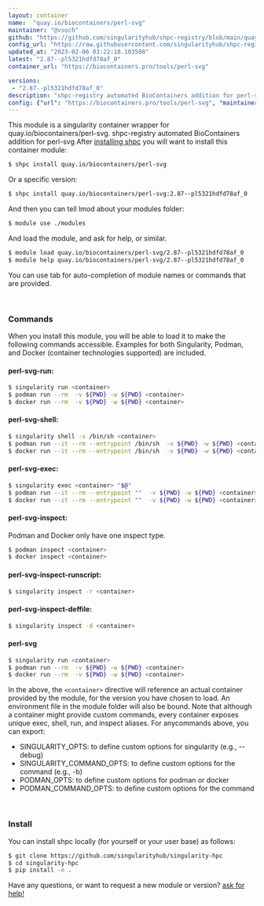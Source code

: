 ```yaml
---
layout: container
name:  "quay.io/biocontainers/perl-svg"
maintainer: "@vsoch"
github: "https://github.com/singularityhub/shpc-registry/blob/main/quay.io/biocontainers/perl-svg/container.yaml"
config_url: "https://raw.githubusercontent.com/singularityhub/shpc-registry/main/quay.io/biocontainers/perl-svg/container.yaml"
updated_at: "2023-02-06 03:22:18.103588"
latest: "2.87--pl5321hdfd78af_0"
container_url: "https://biocontainers.pro/tools/perl-svg"

versions:
 - "2.87--pl5321hdfd78af_0"
description: "shpc-registry automated BioContainers addition for perl-svg"
config: {"url": "https://biocontainers.pro/tools/perl-svg", "maintainer": "@vsoch", "description": "shpc-registry automated BioContainers addition for perl-svg", "latest": {"2.87--pl5321hdfd78af_0": "sha256:ab3f503e9646c20f00a1124b80062a4d67078ff8d81c5cb3c4b0a2c2cb94bf58"}, "tags": {"2.87--pl5321hdfd78af_0": "sha256:ab3f503e9646c20f00a1124b80062a4d67078ff8d81c5cb3c4b0a2c2cb94bf58"}, "docker": "quay.io/biocontainers/perl-svg"}
---
```


This module is a singularity container wrapper for quay.io/biocontainers/perl-svg.
shpc-registry automated BioContainers addition for perl-svg
After [installing shpc](#install) you will want to install this container module:


```bash
$ shpc install quay.io/biocontainers/perl-svg
```

Or a specific version:

```bash
$ shpc install quay.io/biocontainers/perl-svg:2.87--pl5321hdfd78af_0
```

And then you can tell lmod about your modules folder:

```bash
$ module use ./modules
```

And load the module, and ask for help, or similar.

```bash
$ module load quay.io/biocontainers/perl-svg/2.87--pl5321hdfd78af_0
$ module help quay.io/biocontainers/perl-svg/2.87--pl5321hdfd78af_0
```

You can use tab for auto-completion of module names or commands that are provided.

<br>

### Commands

When you install this module, you will be able to load it to make the following commands accessible.
Examples for both Singularity, Podman, and Docker (container technologies supported) are included.

#### perl-svg-run:

```bash
$ singularity run <container>
$ podman run --rm  -v ${PWD} -w ${PWD} <container>
$ docker run --rm  -v ${PWD} -w ${PWD} <container>
```

#### perl-svg-shell:

```bash
$ singularity shell -s /bin/sh <container>
$ podman run --it --rm --entrypoint /bin/sh  -v ${PWD} -w ${PWD} <container>
$ docker run --it --rm --entrypoint /bin/sh  -v ${PWD} -w ${PWD} <container>
```

#### perl-svg-exec:

```bash
$ singularity exec <container> "$@"
$ podman run --it --rm --entrypoint ""  -v ${PWD} -w ${PWD} <container> "$@"
$ docker run --it --rm --entrypoint ""  -v ${PWD} -w ${PWD} <container> "$@"
```

#### perl-svg-inspect:

Podman and Docker only have one inspect type.

```bash
$ podman inspect <container>
$ docker inspect <container>
```

#### perl-svg-inspect-runscript:

```bash
$ singularity inspect -r <container>
```

#### perl-svg-inspect-deffile:

```bash
$ singularity inspect -d <container>
```



#### perl-svg

```bash
$ singularity run <container>
$ podman run --rm  -v ${PWD} -w ${PWD} <container>
$ docker run --rm  -v ${PWD} -w ${PWD} <container>
```


In the above, the `<container>` directive will reference an actual container provided
by the module, for the version you have chosen to load. An environment file in the
module folder will also be bound. Note that although a container
might provide custom commands, every container exposes unique exec, shell, run, and
inspect aliases. For anycommands above, you can export:

 - SINGULARITY_OPTS: to define custom options for singularity (e.g., --debug)
 - SINGULARITY_COMMAND_OPTS: to define custom options for the command (e.g., -b)
 - PODMAN_OPTS: to define custom options for podman or docker
 - PODMAN_COMMAND_OPTS: to define custom options for the command

<br>

### Install

You can install shpc locally (for yourself or your user base) as follows:

```bash
$ git clone https://github.com/singularityhub/singularity-hpc
$ cd singularity-hpc
$ pip install -e .
```

Have any questions, or want to request a new module or version? [ask for help!](https://github.com/singularityhub/singularity-hpc/issues)